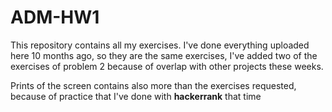 # ADM-HW1
This repository contains all my exercises. I've done everything uploaded here 10 months ago, so they are the same exercises, I've added two of the exercises 
of problem 2 because of overlap with other projects these weeks. 

Prints of the screen contains also more than the exercises requested, because of practice that I've done with **hackerrank** that time
